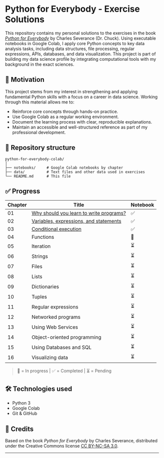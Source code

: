 # Python for Everybody - Exercise Solutions

This repository contains my personal solutions to the exercises in the book [*Python for Everybody*](https://www.py4e.com/) by Charles Severance (Dr. Chuck). Using executable notebooks in Google Colab, I apply core Python concepts to key data analysis tasks, including data structures, file processing, regular expressions, APIs, databases, and data visualization. This project is part of building my data science profile by integrating computational tools with my background in the exact sciences.

## 🧠 Motivation

This project stems from my interest in strengthening and applying fundamental Python skills with a focus on a career in data science. Working through this material allows me to:

- Reinforce core concepts through hands-on practice.
- Use Google Colab as a regular working environment.
- Document the learning process with clear, reproducible explanations.
- Maintain an accessible and well-structured reference as part of my professional development.

## 📂 Repository structure

```text
python-for-everybody-colab/
│
├── notebooks/     # Google Colab notebooks by chapter
├── data/          # Text files and other data used in exercises
└── README.md      # This file
```

## ✅ Progress

| Chapter | Títle                                           | Notebook  |
|---------|-------------------------------------------------|-----------|
| 01      | [Why should you learn to write programs?](notebooks/chapter_01.ipynb)         | ✅        | 
| 02      | [Variables, expressions, and statements](notebooks/chapter_02.ipynb)          | ✅        |
| 03      | [Conditional execution](notebooks/chapter_03.ipynb)                           | ✅        |
| 04      | Functions                                       | 🔄        |
| 05      | Iteration                                       | ⏳        |
| 06      | Strings                                         | ⏳        |
| 07      | Files                                           | ⏳        |
| 08      | Lists                                           | ⏳        |
| 09      | Dictionaries                                    | ⏳        |
| 10      | Tuples                                          | ⏳        |
| 11      | Regular expressions                             | ⏳        |
| 12      | Networked programs                              | ⏳        |
| 13      | Using Web Services                              | ⏳        |
| 14      | Object-oriented programming                     | ⏳        |
| 15      | Using Databases and SQL                         | ⏳        |
| 16      | Visualizing data                                | ⏳        |

> 🔄 = In progress | ✅ = Completed | ⏳ = Pending

## 🛠 Technologies used

- Python 3
- Google Colab
- Git & GitHub

## 📌 Credits

Based on the book *Python for Everybody* by Charles Severance, distributed under the Creative Commons license [CC BY-NC-SA 3.0](https://creativecommons.org/licenses/by-nc-sa/3.0/).

---
